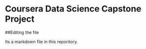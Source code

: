 # Coursera Data Science Capstone Project

##Editing the file

Its a markdown file in this reporitory.

